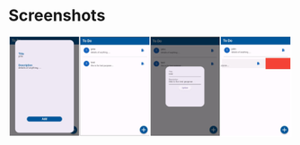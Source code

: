 # Screenshots

<p align="center">
  <img src="https://github.com/Ikhtiar76/todo/blob/main/todo.jpg" width="1000" />
</p>
